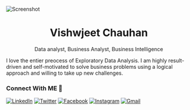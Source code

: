 ![Screenshot](https://user-images.githubusercontent.com/104052187/201469512-561b82b3-cc95-43d0-ace7-71bf7a52e050.png)
# <h1 align="center">Vishwjeet Chauhan</h1>
<p align="center">
  Data analyst, Business Analyst, Business Intelligence
</p>
I love the entier preocess of Exploratory Data Analysis. I am highly result-driven and self-motivated to solve business problems using a logical approach and willing to take up new challenges.

### Connect With ME :handshake:
[![LinkedIn](https://img.shields.io/badge/linkedin-%230077B5.svg?style=for-the-badge&logo=linkedin&logoColor=white)](linkedin.com/in/vishwjeet-chauhan14) [![Twitter](https://img.shields.io/badge/Twitter-%231DA1F2.svg?style=for-the-badge&logo=Twitter&logoColor=white)](https://twitter.com/vishwjeet_feb) [![Facebook](https://img.shields.io/badge/Facebook-%231877F2.svg?style=for-the-badge&logo=Facebook&logoColor=white)](facebook.com/vishwjeet.feb) [![Instagram](https://img.shields.io/badge/Instagram-%23E4405F.svg?style=for-the-badge&logo=Instagram&logoColor=white)]([url](https://www.instagram.com/vishwjeet_chauhan14/)) [![Gmail](https://img.shields.io/badge/Gmail-D14836?style=for-the-badge&logo=gmail&logoColor=white)]([url](https://mail.google.com/mail/u/0/?tab=rm&ogbl#inbox?compose=DmwnWrRspPWVSdcCVjNMHbRzGDJSbkkQvBTWBchpZjjwhXVpXzGZBjpVQJlXpchFVVhCtBwKfZjV))
